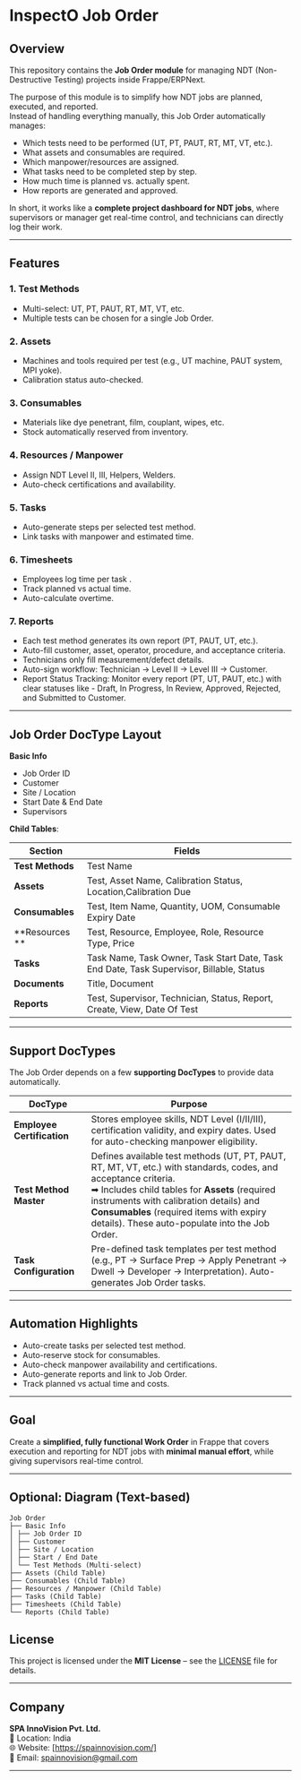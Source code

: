 # InspectO Job Order

## Overview
This repository contains the **Job Order module** for managing NDT (Non-Destructive Testing) projects inside Frappe/ERPNext.  

The purpose of this module is to simplify how NDT jobs are planned, executed, and reported.  
Instead of handling everything manually, this Job Order automatically manages:  
- Which tests need to be performed (UT, PT, PAUT, RT, MT, VT, etc.).  
- What assets and consumables are required.  
- Which manpower/resources are assigned.  
- What tasks need to be completed step by step.  
- How much time is planned vs. actually spent.  
- How reports are generated and approved.  

In short, it works like a **complete project dashboard for NDT jobs**, where supervisors or manager get real-time control, and technicians can directly log their work.  

---

## Features

### 1. Test Methods
- Multi-select: UT, PT, PAUT, RT, MT, VT, etc.  
- Multiple tests can be chosen for a single Job Order.  

### 2. Assets
- Machines and tools required per test (e.g., UT machine, PAUT system, MPI yoke).  
- Calibration status auto-checked.  

### 3. Consumables
- Materials like dye penetrant, film, couplant, wipes, etc.  
- Stock automatically reserved from inventory.  

### 4. Resources / Manpower
- Assign NDT Level II, III, Helpers, Welders.  
- Auto-check certifications and availability.  

### 5. Tasks
- Auto-generate steps per selected test method.  
- Link tasks with manpower and estimated time.  

### 6. Timesheets
- Employees log time per task .  
- Track planned vs actual time.  
- Auto-calculate overtime.  

### 7. Reports
- Each test method generates its own report (PT, PAUT, UT, etc.).  
- Auto-fill customer, asset, operator, procedure, and acceptance criteria.  
- Technicians only fill measurement/defect details.  
- Auto-sign workflow: Technician → Level II → Level III → Customer.  
- Report Status Tracking: Monitor every report (PT, UT, PAUT, etc.) with clear statuses like - Draft, In Progress, In Review, Approved, Rejected, and Submitted to Customer.


---

## Job Order DocType Layout

**Basic Info**  
- Job Order ID  
- Customer  
- Site / Location  
- Start Date & End Date  
- Supervisors  

**Child Tables**:  

| Section | Fields |
|---------|--------|
| **Test Methods** | Test Name |
| **Assets** |Test, Asset Name, Calibration Status, Location,Calibration Due |
| **Consumables** | Test, Item Name, Quantity, UOM, Consumable Expiry Date |
| **Resources ** |Test, Resource, Employee, Role, Resource Type, Price |
| **Tasks** | Task Name, Task Owner, Task Start Date, Task End Date, Task Supervisor, Billable, Status |
| **Documents** | Title, Document |
| **Reports** | Test, Supervisor, Technician, Status, Report, Create, View, Date Of Test |

---

## Support DocTypes

The Job Order depends on a few **supporting DocTypes** to provide data automatically.  

| DocType | Purpose |
|---------|---------|
| **Employee Certification** | Stores employee skills, NDT Level (I/II/III), certification validity, and expiry dates. Used for auto-checking manpower eligibility. |
| **Test Method Master** | Defines available test methods (UT, PT, PAUT, RT, MT, VT, etc.) with standards, codes, and acceptance criteria. <br>➡ Includes child tables for **Assets** (required instruments with calibration details) and **Consumables** (required items with expiry details). These auto-populate into the Job Order. |
| **Task Configuration** | Pre-defined task templates per test method (e.g., PT → Surface Prep → Apply Penetrant → Dwell → Developer → Interpretation). Auto-generates Job Order tasks. |

---


## Automation Highlights

- Auto-create tasks per selected test method.  
- Auto-reserve stock for consumables.  
- Auto-check manpower availability and certifications.  
- Auto-generate reports and link to Job Order.  
- Track planned vs actual time and costs.  

---

## Goal

Create a **simplified, fully functional Work Order** in Frappe that covers execution and reporting for NDT jobs with **minimal manual effort**, while giving supervisors real-time control.

---

## Optional: Diagram (Text-based)
```
Job Order
├── Basic Info
│ ├── Job Order ID
│ ├── Customer
│ ├── Site / Location
│ ├── Start / End Date
│ └── Test Methods (Multi-select)
├── Assets (Child Table)
├── Consumables (Child Table)
├── Resources / Manpower (Child Table)
├── Tasks (Child Table)
├── Timesheets (Child Table)
└── Reports (Child Table)
```
## License

This project is licensed under the **MIT License** – see the [LICENSE](./LICENSE) file for details.  

---

## Company

**SPA InnoVision Pvt. Ltd.**  
📍 Location: India  
🌐 Website: [https://spainnovision.com/]  
📧 Email: spainnovision@gmail.com  

---
